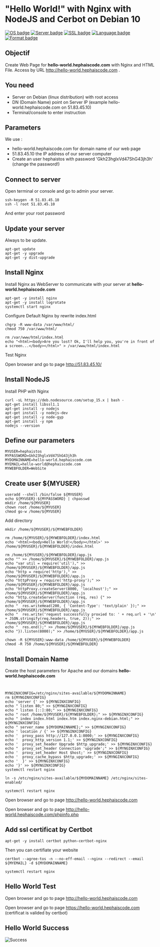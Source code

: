 # "Hello World!" with Nginx with NodeJS and Cerbot on Debian 10

[![OS badge](https://img.shields.io/badge/OS-Debian-red.svg)](https://www.debian.org)
[![Server badge](https://img.shields.io/badge/Server-Nginx-blue.svg)](https://www.nginx.com)
[![SSL badge](https://img.shields.io/badge/SSL-certbot-blue.svg)](https://certbot.eff.org)
[![Language badge](https://img.shields.io/badge/Language-PHP-blue.svg)](https://php.net)
[![Format badge](https://img.shields.io/badge/Format-HTML-green.svg)](https://lyty.dev/html/index.html)

## Objectif 

Create Web Page for **hello-world.hephaiscode.com** with Nginx and HTML File. Access by URL  http://hello-world.hephaiscode.com .

## You need

- Server on Debian (linux distribution) with root access
- DN (Domain Name) point on Server IP (example hello-world.hephaiscode.com on 51.83.45.10)
- Terminal/console to enter instruction

## Parameters

We use :
 - hello-world.hephaiscode.com for domain name of our web page
 - 51.83.45.10 the IP address of our server computer
 - Create an user hephaistos with password 'Gkh23hglxVd47ShG43jh3h' (change the password!)
 
 
## Connect to server 

Open terminal or console and go to admin your server.

```
ssh-keygen -R 51.83.45.10
ssh -l root 51.83.45.10 
```

And enter your root password 

## Update your server

Always to be update.

```
apt-get update
apt-get -y upgrade
apt-get -y dist-upgrade

```

## Install Nginx

Install Nginx as WebServer to communicate with your server at **hello-world.hephaiscode.com**

```
apt-get -y install nginx
apt-get -y install logrotate
systemctl start nginx
```

Configure Default Nginx by rewrite index.html

```
chgrp -R www-data /var/www/html/
chmod 750 /var/www/html/

rm /var/www/html/index.html
echo "<html><body>Are you lost? Ok, I'll help you, you're in front of a screen...</body></html>" > /var/www/html/index.html

```

Test Nginx 

Open browser and go to page http://51.83.45.10/

## Install NodeJS

Install PHP with Nginx

```
curl -sL https://deb.nodesource.com/setup_15.x | bash -
apt-get install libssl1.1
apt-get install -y nodejs
apt-get install -y nodejs-dev
apt-get install -y node-gyp
apt-get install -y npm
nodejs --version

```

 ## Define our parameters
 
 ```
 MYUSER=hephaistos
 MYPASSWORD=Gkh23hglxVd47ShG43jh3h
 MYDOMAINNAME=hello-world.hephaiscode.com
 MYEMAIL=hello-world@hephaiscode.com
 MYWEBFOLDER=WebSite
 ```
 
 ## Create user ${MYUSER}
 
 ```
useradd --shell /bin/false ${MYUSER}
echo ${MYUSER}:${MYPASSWORD} | chpasswd
mkdir /home/${MYUSER}
chown root /home/${MYUSER}
chmod go-w /home/${MYUSER}

```

Add directory

```
mkdir /home/${MYUSER}/${MYWEBFOLDER}

rm /home/${MYUSER}/${MYWEBFOLDER}/index.html
echo '<html><body>Hello World!</body></html>' >> /home/${MYUSER}/${MYWEBFOLDER}/index.html

rm /home/${MYUSER}/${MYWEBFOLDER}/app.js
echo "" >> /home/${MYUSER}/${MYWEBFOLDER}/app.js
echo "var util = require('util')," >> /home/${MYUSER}/${MYWEBFOLDER}/app.js
echo "http = require('http')," >> /home/${MYUSER}/${MYWEBFOLDER}/app.js
echo "httpProxy = require('http-proxy');" >> /home/${MYUSER}/${MYWEBFOLDER}/app.js
echo "httpProxy.createServer(8000, 'localhost');" >> /home/${MYUSER}/${MYWEBFOLDER}/app.js
echo "http.createServer(function (req, res) {" >> /home/${MYUSER}/${MYWEBFOLDER}/app.js
echo "  res.writeHead(200, { 'Content-Type': 'text/plain' });" >> /home/${MYUSER}/${MYWEBFOLDER}/app.js
echo "  res.write('request successfully proxied to: ' + req.url + '\n' + JSON.stringify(req.headers, true, 2));" >> /home/${MYUSER}/${MYWEBFOLDER}/app.js
echo "  res.end();" >> /home/${MYUSER}/${MYWEBFOLDER}/app.js
echo "}).listen(8000);" >> /home/${MYUSER}/${MYWEBFOLDER}/app.js

chown -R ${MYUSER}:www-data /home/${MYUSER}/${MYWEBFOLDER}
chmod -R 750 /home/${MYUSER}/${MYWEBFOLDER}
```

## Install Domain Name

Create the host parameters for Apache and our domains **hello-world.hephaiscode.com**

```


MYNGINXCONFIG=/etc/nginx/sites-available/${MYDOMAINNAME}
rm ${MYNGINXCONFIG}
echo 'server {' >> ${MYNGINXCONFIG}
echo " listen 80;" >> ${MYNGINXCONFIG}
echo " listen [::]:80;" >> ${MYNGINXCONFIG}
echo " root /home/${MYUSER}/${MYWEBFOLDER};" >> ${MYNGINXCONFIG}
echo " index index.html index.htm index.nginx-debian.html;" >> ${MYNGINXCONFIG}
echo " server_name ${MYDOMAINNAME};" >> ${MYNGINXCONFIG}
echo ' location / {' >> ${MYNGINXCONFIG}
echo '  proxy_pass http://127.0.0.1:8000;' >> ${MYNGINXCONFIG}
echo '  proxy_http_version 1.1;' >> ${MYNGINXCONFIG}
echo '  proxy_set_header Upgrade $http_upgrade;' >> ${MYNGINXCONFIG}
echo "  proxy_set_header Connection 'upgrade';" >> ${MYNGINXCONFIG}
echo '  proxy_set_header Host $host;' >> ${MYNGINXCONFIG}
echo '  proxy_cache_bypass $http_upgrade;' >> ${MYNGINXCONFIG}
echo '  }' >> ${MYNGINXCONFIG}
echo '}' >> ${MYNGINXCONFIG}
systemctl restart nginx

ln -s /etc/nginx/sites-available/${MYDOMAINNAME} /etc/nginx/sites-enabled/

systemctl restart nginx

```


Open browser and go to page http://hello-world.hephaiscode.com 

Open browser and go to page http://hello-world.hephaiscode.com/phpinfo.php

## Add ssl certificat by Certbot

```
apt-get -y install certbot python-certbot-nginx
```

Then you can certifiate your website 

```
certbot --agree-tos -n --no-eff-email --nginx --redirect --email ${MYEMAIL} -d ${MYDOMAINNAME}

systemctl restart nginx

```

## Hello World Test

Open browser and go to page http://hello-world.hephaiscode.com 

Open browser and go to page https://hello-world.hephaiscode.com (certificat is valided by certbot)

## Hello World Success

![Success](https://img.shields.io/badge/Hello%20World-OK-Green.svg)
